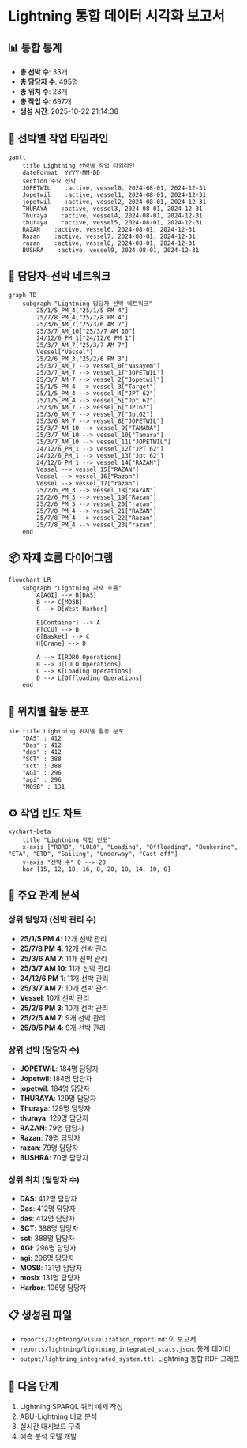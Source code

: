 # Lightning 통합 데이터 시각화 보고서

## 📊 통합 통계

- **총 선박 수**: 33개
- **총 담당자 수**: 495명
- **총 위치 수**: 23개
- **총 작업 수**: 697개
- **생성 시간**: 2025-10-22 21:14:38

## 🚢 선박별 작업 타임라인

```mermaid
gantt
    title Lightning 선박별 작업 타임라인
    dateFormat  YYYY-MM-DD
    section 주요 선박
    JOPETWIL    :active, vessel0, 2024-08-01, 2024-12-31
    Jopetwil    :active, vessel1, 2024-08-01, 2024-12-31
    jopetwil    :active, vessel2, 2024-08-01, 2024-12-31
    THURAYA    :active, vessel3, 2024-08-01, 2024-12-31
    Thuraya    :active, vessel4, 2024-08-01, 2024-12-31
    thuraya    :active, vessel5, 2024-08-01, 2024-12-31
    RAZAN    :active, vessel6, 2024-08-01, 2024-12-31
    Razan    :active, vessel7, 2024-08-01, 2024-12-31
    razan    :active, vessel8, 2024-08-01, 2024-12-31
    BUSHRA    :active, vessel9, 2024-08-01, 2024-12-31
```


## 👥 담당자-선박 네트워크

```mermaid
graph TD
    subgraph "Lightning 담당자-선박 네트워크"
        25/1/5_PM_4["25/1/5 PM 4"]
        25/7/8_PM_4["25/7/8 PM 4"]
        25/3/6_AM_7["25/3/6 AM 7"]
        25/3/7_AM_10["25/3/7 AM 10"]
        24/12/6_PM_1["24/12/6 PM 1"]
        25/3/7_AM_7["25/3/7 AM 7"]
        Vessel["Vessel"]
        25/2/6_PM_3["25/2/6 PM 3"]
        25/3/7_AM_7 --> vessel_0["Nasayem"]
        25/3/7_AM_7 --> vessel_1["JOPETWIL"]
        25/3/7_AM_7 --> vessel_2["Jopetwil"]
        25/1/5_PM_4 --> vessel_3["Target"]
        25/1/5_PM_4 --> vessel_4["JPT 62"]
        25/1/5_PM_4 --> vessel_5["Jpt 62"]
        25/3/6_AM_7 --> vessel_6["JPT62"]
        25/3/6_AM_7 --> vessel_7["Jpt62"]
        25/3/6_AM_7 --> vessel_8["JOPETWIL"]
        25/3/7_AM_10 --> vessel_9["TAMARA"]
        25/3/7_AM_10 --> vessel_10["Tamara"]
        25/3/7_AM_10 --> vessel_11["JOPETWIL"]
        24/12/6_PM_1 --> vessel_12["JPT 62"]
        24/12/6_PM_1 --> vessel_13["Jpt 62"]
        24/12/6_PM_1 --> vessel_14["RAZAN"]
        Vessel --> vessel_15["RAZAN"]
        Vessel --> vessel_16["Razan"]
        Vessel --> vessel_17["razan"]
        25/2/6_PM_3 --> vessel_18["RAZAN"]
        25/2/6_PM_3 --> vessel_19["Razan"]
        25/2/6_PM_3 --> vessel_20["razan"]
        25/7/8_PM_4 --> vessel_21["RAZAN"]
        25/7/8_PM_4 --> vessel_22["Razan"]
        25/7/8_PM_4 --> vessel_23["razan"]
    end
```


## 📦 자재 흐름 다이어그램

```mermaid
flowchart LR
    subgraph "Lightning 자재 흐름"
        A[AGI] --> B[DAS]
        B --> C[MOSB]
        C --> D[West Harbor]
        
        E[Container] --> A
        F[CCU] --> B
        G[Basket] --> C
        H[Crane] --> D
        
        A --> I[RORO Operations]
        B --> J[LOLO Operations]
        C --> K[Loading Operations]
        D --> L[Offloading Operations]
    end
```


## 📍 위치별 활동 분포

```mermaid
pie title Lightning 위치별 활동 분포
    "DAS" : 412
    "Das" : 412
    "das" : 412
    "SCT" : 388
    "sct" : 388
    "AGI" : 296
    "agi" : 296
    "MOSB" : 131
```


## ⚙️ 작업 빈도 차트

```mermaid
xychart-beta
    title "Lightning 작업 빈도"
    x-axis ["RORO", "LOLO", "Loading", "Offloading", "Bunkering", "ETA", "ETD", "Sailing", "Underway", "Cast off"]
    y-axis "선박 수" 0 --> 20
    bar [15, 12, 18, 16, 8, 20, 18, 14, 10, 6]
```


## 🔗 주요 관계 분석

### 상위 담당자 (선박 관리 수)
- **25/1/5 PM 4**: 12개 선박 관리
- **25/7/8 PM 4**: 12개 선박 관리
- **25/3/6 AM 7**: 11개 선박 관리
- **25/3/7 AM 10**: 11개 선박 관리
- **24/12/6 PM 1**: 11개 선박 관리
- **25/3/7 AM 7**: 10개 선박 관리
- **Vessel**: 10개 선박 관리
- **25/2/6 PM 3**: 10개 선박 관리
- **25/2/5 AM 7**: 9개 선박 관리
- **25/9/5 PM 4**: 9개 선박 관리

### 상위 선박 (담당자 수)
- **JOPETWIL**: 184명 담당자
- **Jopetwil**: 184명 담당자
- **jopetwil**: 184명 담당자
- **THURAYA**: 129명 담당자
- **Thuraya**: 129명 담당자
- **thuraya**: 129명 담당자
- **RAZAN**: 79명 담당자
- **Razan**: 79명 담당자
- **razan**: 79명 담당자
- **BUSHRA**: 70명 담당자

### 상위 위치 (담당자 수)
- **DAS**: 412명 담당자
- **Das**: 412명 담당자
- **das**: 412명 담당자
- **SCT**: 388명 담당자
- **sct**: 388명 담당자
- **AGI**: 296명 담당자
- **agi**: 296명 담당자
- **MOSB**: 131명 담당자
- **mosb**: 131명 담당자
- **Harbor**: 106명 담당자

## 📋 생성된 파일

- `reports/lightning/visualization_report.md`: 이 보고서
- `reports/lightning/lightning_integrated_stats.json`: 통계 데이터
- `output/lightning_integrated_system.ttl`: Lightning 통합 RDF 그래프

## 🎯 다음 단계

1. Lightning SPARQL 쿼리 예제 작성
2. ABU-Lightning 비교 분석
3. 실시간 대시보드 구축
4. 예측 분석 모델 개발
